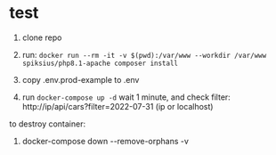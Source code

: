 # test 


1. clone repo 

2. run: `docker run --rm -it -v $(pwd):/var/www --workdir /var/www spiksius/php8.1-apache composer install`

3. copy .env.prod-example to .env

4. run `docker-compose up -d` wait 1 minute, and check filter: http://ip/api/cars?filter=2022-07-31 (ip or localhost)


to destroy container:

1. docker-compose down --remove-orphans -v
